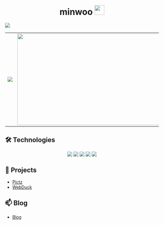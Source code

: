 <h1 align="center">
  minwoo <img src="https://github.com/blackcater/blackcater/raw/main/images/Hi.gif" height="32" /> 
</h1>
<a href="https://hits.seeyoufarm.com"><img src="https://hits.seeyoufarm.com/api/count/incr/badge.svg?url=https%3A%2F%2Fgithub.com%2Fals904204%2Fhit-counter&count_bg=%230086FF&title_bg=%23A4A4A4&icon=datadog.svg&icon_color=%23FFFFFF&title=hits&edge_flat=false"/></a>


<table>
  <tr>
    <td width="50%">
      <img src="https://github-readme-stats.vercel.app/api?username=als904204&show_icons=true&theme=radical" />
    </td>
    <td width="50%">
      <a href="https://github.com/devxb/gitanimals">
      <img
        src="https://render.gitanimals.org/farms/als904204"
        width="600" 
        height="300"
      />
      </a>
    </td>
  </tr>
</table>




## 🛠️ Technologies

<div align="center">
  <img src="https://img.shields.io/badge/Java-ED8B00?style=for-the-badge&logo=openjdk&logoColor=white" />
  <img src="https://img.shields.io/badge/Spring-6DB33F?style=for-the-badge&logo=spring&logoColor=white" />
  <img src="https://img.shields.io/badge/SpringBoot-6DB33F?style=for-the-badge&logo=Spring&logoColor=white" />
  <img src="https://img.shields.io/badge/MySQL-005C84?style=for-the-badge&logo=mysql&logoColor=white" />
  <img src="https://img.shields.io/badge/Docker-2496ED?style=for-the-badge&logo=docker&logoColor=white" />
</div>

## 🚀 Projects
- [Pictz](https://github.com/als904204/pictz)
- [WebDuck](https://github.com/als904204/WebDuck)


## 📫 Blog

- [Blog](https://velog.io/@minu1117/posts)
